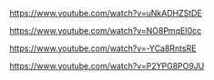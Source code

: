 https://www.youtube.com/watch?v=uNkADHZStDE

https://www.youtube.com/watch?v=NO8PmqEI0cc

https://www.youtube.com/watch?v=-YCa8RntsRE

https://www.youtube.com/watch?v=P2YPG8PO9JU
